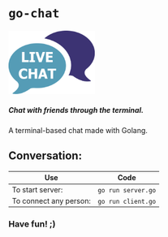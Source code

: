 # `go-chat`

<img src="chat.jpg" width="170px"/>

##### Chat with friends through the terminal.
A terminal-based chat made with Golang.

## Conversation:
| Use | Code |
| ------ | ------ |
| To start server: | `go run server.go` |
| To connect any person: | `go run client.go` |

### Have fun! ;)
